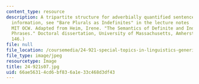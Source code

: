 ```yaml
---
content_type: resource
description: A tripartite structure for adverbially quantified sentences. For more
  information, see "Bare Plurals as Indefinites" in the lecture notes . (Figure by
  MIT OCW. Adapted from Heim, Irene. "The Semantics of Definite and Indefinite Noun
  Phrases." Doctoral dissertation, University of Massachusetts, Amherst, 1982, p.
  146.)
file: null
file_location: /coursemedia/24-921-special-topics-in-linguistics-genericity-spring-2007/66ae56314cd6bf836a1e33c468d3df43_24-921s07.jpg
file_type: image/jpeg
resourcetype: Image
title: 24-921s07.jpg
uid: 66ae5631-4cd6-bf83-6a1e-33c468d3df43
---
```

